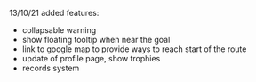 13/10/21
added features:
- collapsable warning
- show floating tooltip when near the goal
- link to google map to provide ways to reach start of the route
- update of profile page, show trophies
- records system